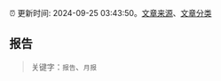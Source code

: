 :alarm_clock: 更新时间: 2024-09-25 03:43:50。[文章来源](/README.md)、[文章分类](/TAGS.md)

## 报告


> 关键字：`报告`、`月报`



